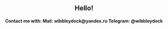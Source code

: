 <div id="greeting" align="center">
  <h2>Hello!</h2>
</div>

<div id="about" align="left">
  <h4>Contact me with:
      Mail: wibbleydock@yandex.ru
      Telegram: @wibbleydock</h4>
</div>
